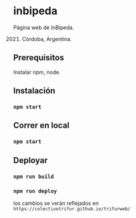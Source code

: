 # inbipeda
Página web de InBipeda.


2021. Córdoba, Argentina.


## Prerequisitos

Instalar npm, node.

## Instalación

### `npm start`

## Correr en local

### `npm start`

## Deployar

### `npm run build`

### `npm run deploy`

los cambios se verán reflejados en `https://colectivotrifur.github.io/trifurweb/`

